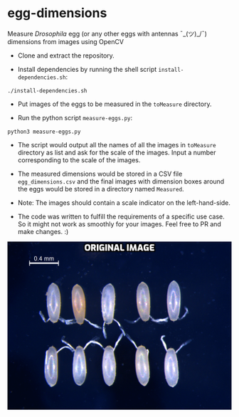 # egg-dimensions

Measure *Drosophila* egg (or any other eggs with antennas ¯\_(ツ)_/¯) dimensions from images using OpenCV

* Clone and extract the repository.

* Install dependencies by running the shell script `install-dependencies.sh`:
```
./install-dependencies.sh
```
* Put images of the eggs to be measured in the `toMeasure` directory.

* Run the python script `measure-eggs.py`:
```
python3 measure-eggs.py
```

* The script would output all the names of all the images in `toMeasure` directory as list and ask for the scale of the images. Input a number corresponding to the scale of the images.

* The measured dimensions would be stored in a CSV file `egg_dimensions.csv` and the final images with dimension boxes around the eggs would be stored in a directory named `Measured`.

* Note: The images should contain a scale indicator on the left-hand-side.

* The code was written to fulfill the requirements of a specific use case. So it might not work as smoothly for your images. Feel free to PR and make changes. :)

![](Image_processing.gif)
